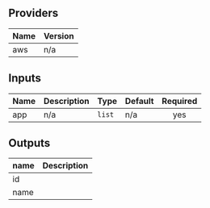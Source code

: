 ## Providers

| Name | Version |
|------|---------|
| aws | n/a |

## Inputs

| Name | Description | Type | Default | Required |
|------|-------------|------|---------|:-----:|
| app | n/a | `list` | n/a | yes |

## Outputs

| name | Description |
| ---- | ----------- |
| id | |
| name | |

